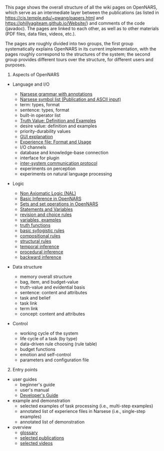 This page shows the overall structure of all the wiki pages on OpenNARS, which serve as an intermediate layer between the publications (as listed in https://cis.temple.edu/~pwang/papers.html and https://phillyagiteam.github.io/Website/) and comments of the code (javadoc). The pages are linked to each other, as well as to other materials (PDF files, data files, videos, etc.).

The pages are roughly divided into two groups, the first group systematically explains OpenNARS in its current implementation, with the pages roughly correspond to the structures of the system; the second group provides different tours over the structure, for different users and purposes.

1. Aspects of OpenNARS
  - Language and I/O
    * [Narsese grammar with annotations](https://github.com/opennars/opennars/wiki/Input-Output-Format)
    * [Narsese symbol list (Publication and ASCII input)](https://github.com/opennars/opennars/wiki/Narsese-symbol-list-(ASCII-version-))
    * term: types, format
    * sentence: types, format
    * built-in operator list
    * [Truth Value: Definition and Examples](https://github.com/opennars/opennars/wiki/Truth-Value:-Definition-and-Examples)
    * desire value: definition and examples
    * priority-durability values
    * [GUI explanation](https://github.com/opennars/opennars/wiki/Graphical-User-Interface)
    * [Experience file: Format and Usage](https://github.com/opennars/opennars/wiki/Experience-file:-Format-and-Usage)
    * I/O channels
    * database and knowledge-base connection
    * interface for plugin
    * [inter-system communication protocol](https://github.com/opennars/opennars/wiki/NarNode,-communication-between-reasoners-over-UDP)
    * experiments on perception
    * experiments on natural language processing
  - Logic
    * [Non Axiomatic Logic (NAL)](https://github.com/opennars/opennars/wiki/Non-Axiomatic-Logic-(NAL),-Logic-behind-OpenNARS) 
    * [Basic Inference in OpenNARS](https://github.com/opennars/opennars/wiki/Basic-Inference-in-OpenNARS)
    * [Sets and set operations in OpenNARS](https://github.com/opennars/opennars/wiki/Sets-and-set-operations-in-OpenNARS)
    * [Statements and Variables](https://github.com/opennars/opennars/wiki/Statements-and-Variables-in-OpenNARS)
    * [revision and choice rules](https://github.com/opennars/opennars/wiki/Revision-and-Choice-Rules)
    * [variables, examples](https://github.com/opennars/opennars/wiki/Use-of-Variables-in-OpenNARS)
    * [truth functions](https://github.com/opennars/opennars/wiki/Truth-Functions)
    * [basic syllogistic rules](https://github.com/opennars/opennars/wiki/Basic-Syllogistic-Rules)
    * [compositional rules](https://github.com/opennars/opennars/wiki/Composition)
    * [structural rules](https://github.com/opennars/opennars/wiki/Structure)
    * [temporal inference](https://github.com/opennars/opennars/wiki/Temporal-Inference)
    * [procedural inference](https://github.com/opennars/opennars/wiki/Procedural-Inference) 
    * [backward inference](https://github.com/opennars/opennars/wiki/Backward-Inference-in-OpenNARS) 

  - Data structure
    * memory overall structure
    * bag, item, and budget-value
    * truth-value and evidential basis
    * sentence: content and attributes
    * task and belief
    * task link
    * term link
    * concept: content and attributes
  - Control
    * working cycle of the system
    * life cycle of a task (by type)
    * data-driven rule choosing (rule table)
    * budget functions
    * emotion and self-control
    * parameters and configuration file

2. Entry points
  - user guides
    * beginner's guide
    * user's manual
    * [Developer's Guide](https://github.com/opennars/opennars/wiki/Developers-Guide)
  - example and demonstration
    * selected examples of task processing (i.e., multi-step examples)
    * annotated list of experience files in Narsese (i.e., single-step examples)
    * annotated list of demonstration
  - overview
    * [glossary](https://github.com/opennars/opennars/wiki/OpenNARS-Glossary)
    * [selected publications](https://github.com/opennars/opennars/wiki/Publications)
    * [selected videos](https://github.com/opennars/opennars/wiki/Selected-Vidseos)